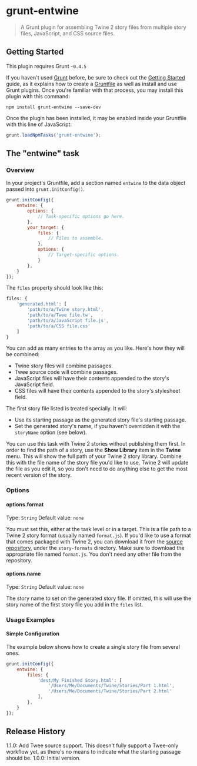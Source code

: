 # grunt-entwine

> A Grunt plugin for assembling Twine 2 story files from multiple story files,
> JavaScript, and CSS source files.

## Getting Started
This plugin requires Grunt `~0.4.5`

If you haven't used [Grunt](http://gruntjs.com/) before, be sure to check out
the [Getting Started](http://gruntjs.com/getting-started) guide, as it explains
how to create a [Gruntfile](http://gruntjs.com/sample-gruntfile) as well as
install and use Grunt plugins. Once you're familiar with that process, you may
install this plugin with this command:

```shell
npm install grunt-entwine --save-dev
```

Once the plugin has been installed, it may be enabled inside your Gruntfile
with this line of JavaScript:

```js
grunt.loadNpmTasks('grunt-entwine');
```

## The "entwine" task

### Overview
In your project's Gruntfile, add a section named `entwine` to the data object
passed into `grunt.initConfig()`.

```js
grunt.initConfig({
	entwine: {
		options: {
			// Task-specific options go here.
		},
		your_target: {
			files: {
				// Files to assemble.
			},
			options: {
				// Target-specific options.
			}
		},
	}
});
```

The `files` property should look like this:

```js
files: {
	'generated.html': [
		'path/to/a/Twine story.html',
		'path/to/a/Twee file.tw',
		'path/to/a/JavaScript file.js',
		'path/to/a/CSS file.css'
	]
}
```

You can add as many entries to the array as you like. Here's how they will be combined:

- Twine story files will combine passages.
- Twee source code will combine passages.
- JavaScript files will have their contents appended to the story's JavaScript field.
- CSS files will have their contents appended to the story's stylesheet field.

The first story file listed is treated specially. It will:

- Use its starting passage as the generated story file's starting passage.
- Set the generated story's name, if you haven't overridden it with the
  `storyName` option (see below).

You can use this task with Twine 2 stories without publishing them first. In
order to find the path of a story, use the **Show Library** item in the
**Twine** menu. This will show the full path of your Twine 2 story library.
Combine this with the file name of the story file you'd like to use. Twine 2
will update the file as you edit it, so you don't need to do anything else to
get the most recent version of the story.

### Options

#### options.format
Type: `String`
Default value: `none`

You must set this, either at the task level or in a target. This is a file path
to a Twine 2 story format (usually named `format.js`). If you'd like to use a
format that comes packaged with Twine 2, you can download it from the [source
repository](https://bitbucket.org/klembot/twinejs/src/), under the
`story-formats` directory. Make sure to download the appropriate file named
`format.js`. You don't need any other file from the repository.

#### options.name
Type: `String`
Default value: `none`

The story name to set on the generated story file. If omitted, this will use
the story name of the first story file you add in the `files` list.

### Usage Examples

#### Simple Configuration
The example below shows how to create a single story file from several ones.

```js
grunt.initConfig({
	entwine: {
		files: {
			'dest/My Finished Story.html': [
				'/Users/Me/Documents/Twine/Stories/Part 1.html',
				'/Users/Me/Documents/Twine/Stories/Part 2.html'
			],
		},
	}
});
```

## Release History
1.1.0: Add Twee source support. This doesn't fully support a Twee-only workflow
yet, as there's no means to indicate what the starting passage should be.
1.0.0: Initial version.
